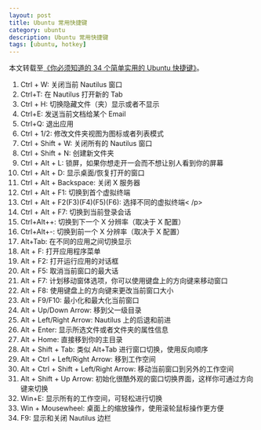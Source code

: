 ```yaml
---
layout: post
title: Ubuntu 常用快捷键
category: ubuntu
description: Ubuntu 常用快捷键
tags: [ubuntu, hotkey]
---
```


本文转载至[《你必须知道的 34 个简单实用的 Ubuntu 快捷键》](https://www.oschina.net/news/33431/34-simple-and-useful-ubuntu-shortcuts)。

1. Ctrl + W: 关闭当前 Nautilus 窗口
2. Ctrl+T: 在 Nautilus 打开新的 Tab
3. Ctrl + H: 切换隐藏文件（夹）显示或者不显示
4. Ctrl+E:  发送当前文档给某个 Email
5. Ctrl+Q: 退出应用
6. Ctrl + 1/2: 修改文件夹视图为图标或者列表模式
7. Ctrl + Shift + W: 关闭所有的 Nautilus 窗口
8. Ctrl + Shift + N: 创建新文件夹
9. Ctrl + Alt + L: 锁屏，如果你想走开一会而不想让别人看到你的屏幕
10. Ctrl + Alt + D: 显示桌面/恢复打开的窗口
11. Ctrl + Alt + Backspace: 关闭 X 服务器
12. Ctrl + Alt + F1: 切换到首个虚拟终端
13. Ctrl + Alt + F2(F3)(F4)(F5)(F6): 选择不同的虚拟终端< /p>
14. Ctrl + Alt + F7: 切换到当前登录会话
15. Ctrl+Alt++: 切换到下一个 X 分辨率（取决于 X 配置）
16. Ctrl+Alt+-: 切换到前一个 X 分辨率（取决于 X 配置）
17. Alt+Tab: 在不同的应用之间切换显示
18. Alt + F: 打开应用程序菜单
19. Alt + F2: 打开运行应用的对话框
20. Alt + F5: 取消当前窗口的最大话
21. Alt + F7: 计划移动窗体选项，你可以使用键盘上的方向键来移动窗口
22. Alt + F8: 使用键盘上的方向键来更改当前窗口大小
23. Alt + F9/F10: 最小化和最大化当前窗口
24. Alt + Up/Down Arrow: 移到父一级目录
25. Alt + Left/Right Arrow: Nautilus 上的后退和前进
26. Alt + Enter: 显示所选文件或者文件夹的属性信息
27. Alt + Home: 直接移到你的主目录
28. Alt + Shift + Tab: 类似 Alt+Tab 进行窗口切换，使用反向顺序
29. Alt + Ctrl + Left/Right Arrow: 移到工作空间
30. Alt + Ctrl + Shift + Left/Right Arrow: 移动当前窗口到另外的工作空间
31. Alt + Shift + Up Arrow: 初始化很酷外观的窗口切换界面，这样你可通过方向键来切换
32. Win+E: 显示所有的工作空间，可轻松进行切换
33. Win + Mousewheel: 桌面上的缩放操作，使用滚轮鼠标操作更方便
34. F9: 显示和关闭 Nautilus 边栏